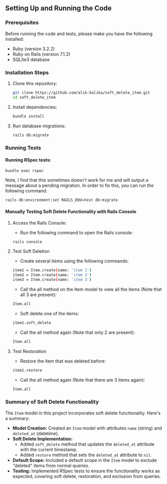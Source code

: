 ## Setting Up and Running the Code

### Prerequisites

Before running the code and tests, please make you have the following installed:

- Ruby (version 3.2.2)
- Ruby on Rails (version 7.1.2)
- SQLite3 database

### Installation Steps

1. Clone this repository:
    ```bash
    git clone https://github.com/alik-balika/soft_delete_item.git
    cd soft_delete_item
    ```

2. Install dependencies:
    ```bash
    bundle install
    ```

3. Run database migrations:
    ```bash
    rails db:migrate
    ```

### Running Tests

#### Running RSpec tests:
```bash
bundle exec rspec
```
Note, I find that this sometimes doesn't work for me and will output a message about 
a pending migration. In order to fix this, you can run the following command:
```bash
rails db:environment:set RAILS_ENV=test db:migrate
```

#### Manually Testing Soft Delete Functionality with Rails Console

1. Access the Rails Console:
    - Run the following command to open the Rails console:
    ```bash
    rails console
    ```

2. Test Soft Deletion
    - Create several items using the following commands:
    ```bash
    item1 = Item.create(name: 'item 1')
    item2 = Item.create(name: 'item 2')
    item3 = Item.create(name: 'item 3')
    ```

    - Call the all method on the Item model to view all the items (Note that all 3 are present):
    ```bash
    Item.all
    ```

    - Soft delete one of the items:
    ```bash
    item1.soft_delete
    ```

    - Call the all method again (Note that only 2 are present):
    ```bash
    Item.all
    ```
3. Test Restoration
    - Restore the item that was deleted before:
    ```bash
    item1.restore
    ```

    - Call the all method again (Note that there are 3 items again):
    ```bash
    Item.all
    ```

### Summary of Soft Delete Functionality

The `Item` model in this project incorporates soft delete functionality. Here's a summary:

- **Model Creation:** Created an `Item` model with attributes `name` (string) and `deleted_at` (datetime).
- **Soft Delete Implementation:**
  - Added `soft_delete` method that updates the `deleted_at` attribute with the current timestamp.
  - Added `restore` method that sets the `deleted_at` attribute to `nil`.
- **Default Scope:** Included a default scope in the `Item` model to exclude "deleted" items from normal queries.
- **Testing:** Implemented RSpec tests to ensure the functionality works as expected, covering soft delete, restoration, and exclusion from queries.
